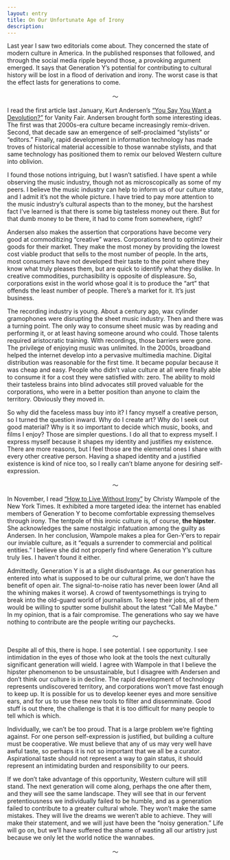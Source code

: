 ```yaml
---
layout: entry
title: On Our Unfortunate Age of Irony
description:
---
```

Last year I saw two editorials come about. They concerned the state of modern
culture in America. In the published responses that followed, and through the
social media ripple beyond those, a provoking argument emerged. It says that
Generation Y’s potential for contributing to cultural history will be lost in a
flood of derivation and irony. The worst case is that the effect lasts for
generations to come.

<div align="center">〜</div>

I read the first article last January, Kurt Andersen’s [“You
Say You Want a Devolution?”](http://www.vanityfair.com/style/2012/01/prisoners-of-style-201201)
for Vanity Fair. Andersen brought forth some interesting ideas. The
first was that 2000s-era culture became increasingly remix-driven. Second,
that decade saw an emergence of self-proclaimed “stylists” or “editors.” Finally,
rapid development in information technology has made troves of historical
material accessible to those wannabe stylists, and that same technology
has positioned them to remix our beloved Western culture into oblivion.

I found those notions intriguing, but I wasn’t satisfied. I have spent a while
observing the music industry, though not as microscopically as some of my peers.
I believe the music industry can help to inform us of our culture state,
and I admit it’s not the whole picture. I have tried to pay more attention to the
music industry’s cultural aspects than to the money, but the harshest fact I’ve
learned is that there is some big tasteless money out there. But for that dumb
money to be there, it had to come from somewhere, right?

Andersen also makes the assertion that corporations have become very good at
commoditizing “creative” wares. Corporations tend to optimize their
goods for their market. They make the most money by providing the lowest cost
viable product that sells to the most number of people. In the arts,
most consumers have not developed their taste to the point where they know
what truly pleases them, but are quick to identify what they dislike. In creative
commodities, purchasibility is opposite of displeasure. So, corporations exist
in the world whose goal it is to produce the “art” that offends the least number
of people. There’s a market for it. It’s just business.

The recording industry is young. About a century ago, wax cylinder
gramophones were disrupting the sheet music industry. Then and there was a
turning point. The only way to consume sheet music was by reading and performing
it, or at least having someone around who could. Those talents required
aristocratic training. With recordings, those barriers were gone. The privilege
of enjoying music was unlimited. In the 2000s, broadband helped the internet
develop into a pervasive multimedia machine. Digital distribution was reasonable
for the first time. It became popular because it was cheap and easy.
People who didn’t value culture at all were finally able to consume it for a
cost they were satisfied with: zero. The ability to mold their tasteless brains
into blind advocates still proved valuable for the corporations, who were in a
better position than anyone to claim the territory. Obviously they moved in.

So why did the faceless mass buy into it? I fancy myself a creative person,
so I turned the question inward. Why do I create art? Why do
I seek out good material? Why is it so important to decide which music, books,
and films I enjoy? Those are simpler questions. I do all that to express myself.
I express myself because it shapes my identity and justifies my existence. There
are more reasons, but I feel those are the elemental ones I share with
every other creative person. Having a shaped identity and a justified
existence is kind of nice too, so I really can’t blame anyone for desiring
self-expression.

<div align="center">〜</div>

In November, I read [“How to Live Without Irony”](http://opinionator.blogs.nytimes.com/2012/11/17/how-to-live-without-irony/)
by Christy Wampole of the New York Times. It exhibited a more targeted idea:
the internet has enabled members of Generation Y to become comfortable
expressing themselves through irony. The tentpole of this ironic culture is,
of course, **the hipster**. She acknowledges the same nostalgic infatuation
among the guilty as Andersen. In her conclusion, Wampole makes a plea for
Gen-Y’ers to repair our inviable culture, as it “equals a surrender to
commercial and political entities.” I believe she did not properly find
where Generation Y’s culture truly lies. I haven’t found it either.

Admittedly, Generation Y is at a slight disdvantage. As our generation has
entered into what is supposed to be our cultural prime, we don’t have the
benefit of open air.  The signal-to-noise ratio has never been lower (And all
the whining makes it worse). A crowd of twentysomethings is trying to break into
the old-guard world of journalism. To keep their jobs, all of them would be
willing to sputter some bullshit about the latest “Call Me Maybe.”
In my opinion, that is a fair compromise. The generations who say we have
nothing to contribute are the people writing our paychecks.

<div align="center">〜</div>

Despite all of this, there is hope. I see potential. I see opportunity.
I see intimidation in the eyes of those who look at the tools the next
culturally significant generation will wield. I agree with Wampole in that I
believe the hipster phenomenon to be unsustainable, but I disagree with
Andersen and don’t think our culture is in decline. The rapid development of
technology represents undiscovered territory, and corporations won’t move fast
enough to keep up. It is possible for us to develop keener eyes and more
sensitive ears, and for us to use these new tools to filter and dissemminate.
Good stuff is out there, the challenge is that it is too difficult for many
people to tell which is which.

Individually, we can’t be too proud. That is a large problem we’re
fighting against. For one person self-expression is justified, but building
a culture must be cooperative. We must believe that any of us may very well have
awful taste, so perhaps it is not so important that we all be a curator.
Aspirational taste should not represent a way to gain status, it should
represent an intimidating burden and responsibility to our peers.

If we don’t take advantage of this opportunity, Western culture will still
stand. The next generation will come along, perhaps the one after them,
and they will see the same landscape. They will see that in our fervent
pretentiousness we individually failed to be humble, and as a generation failed
to contribute to a greater cultural whole. They won’t make the same mistakes.
They will live the dreams we weren’t able to achieve. They will make their
statement, and we will just have been the “noisy generation.” Life will go on,
but we’ll have suffered the shame of wasting all our artistry just because
we only let the world notice the wannabes.

<div align="center">〜</div>
